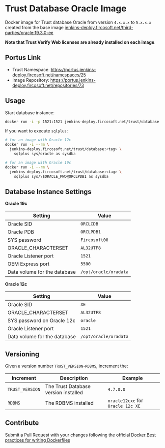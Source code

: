 # Trust Database Oracle Image

Docker image for Trust database Oracle from version `4.x.x.x` to `5.x.x.x`
created from the base image [jenkins-deploy.fircosoft.net/third-parties/oracle:19.3.0-ee](https://portus.jenkins-deploy.fircosoft.net/repositories/387)

**Note that Trust Verify Web licenses are already installed on each image**.

## Portus Link

  - Trust Namespace: https://portus.jenkins-deploy.fircosoft.net/namespaces/25
  - Image Repository: https://portus.jenkins-deploy.fircosoft.net/repositories/73

## Usage

Start database instance:

```sh
docker run -i -p 1521:1521 jenkins-deploy.fircosoft.net/trust/database:<tag>
```

If you want to execute `sqlplus`:

```sh
# for an image with Oracle 12c
docker run -i --rm \
  jenkins-deploy.fircosoft.net/trust/database:<tag> \
    sqlplus sys/oracle as sysdba

# for an image with Oracle 19c
docker run -i --rm \
  jenkins-deploy.fircosoft.net/trust/database:<tag> \
    sqlplus sys/\$ORACLE_PWD@ORCLPDB1 as sysdba
```

## Database Instance Settings

**Oracle 19c**

| Setting                       | Value                 |
|-------------------------------|-----------------------|
| Oracle SID                    | `ORCLCDB`             |
| Oracle PDB                    | `ORCLPDB1`            |
| SYS password                  | `Fircosoft00`         |
| ORACLE_CHARACTERSET           | `AL32UTF8`            |
| Oracle Listener port          | `1521`                |
| OEM Express port              | `5500`                |
| Data volume for the database  | `/opt/oracle/oradata` |

**Oracle 12c**

| Setting                       | Value                 |
|-------------------------------|-----------------------|
| Oracle SID                    | `XE`                  |
| ORACLE_CHARACTERSET           | `AL32UTF8`            |
| SYS password on Oracle 12c    | `oracle`              |
| Oracle Listener port          | `1521`                |
| Data volume for the database  | `/opt/oracle/oradata` |

## Versioning

Given a version number `TRUST_VERSION-RDBMS`, increment the:

| Increment             | Description                             | Example                           |
|-----------------------|-----------------------------------------|-----------------------------------|
| `TRUST_VERSION`       | The Trust Database version installed    | `4.7.0.0`                         |
| `RDBMS`               | The RDBMS installed                     | `oracle12cxe` for `Oracle 12c XE` |

## Contribute

Submit a Pull Request with your changes following the official
[Docker Best practices for writing Dockerfiles](https://docs.docker.com/develop/develop-images/dockerfile_best-practices/)
